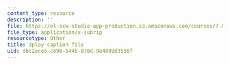 ```yaml
---
content_type: resource
description: ''
file: https://ol-ocw-studio-app-production.s3.amazonaws.com/courses/7-012-introduction-to-biology-fall-2004/dbc2ece5c6965448870d9e4899d3536f_CovlKXmuWo.vtt
file_type: application/x-subrip
resourcetype: Other
title: 3play caption file
uid: dbc2ece5-c696-5448-870d-9e4899d3536f
---
```

